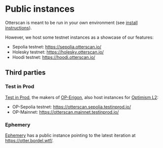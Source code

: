 # Public instances

Otterscan is meant to be run in your own environment (see [install instructions](./install)).

However, we host some testnet instances as a showcase of our features:

- Sepolia testnet: <https://sepolia.otterscan.io/>
- Holesky testnet: <https://holesky.otterscan.io/>
- Hoodi testnet: <https://hoodi.otterscan.io/>

## Third parties

### Test in Prod

[Test in Prod](https://www.testinprod.io/), the makers of [OP-Erigon](https://github.com/testinprod-io/op-erigon/), also host instances for [Optimism L2](https://www.optimism.io/):

- OP-Sepolia testnet: <https://otterscan.sepolia.testinprod.io/>
- OP-Mainnet: <https://otterscan.mainnet.testinprod.io/>

### Ephemery

[Ephemery](https://github.com/ephemery-testnet/ephemery-resources) has a public instance pointing to the latest iteration at <https://otter.bordel.wtf/>.
